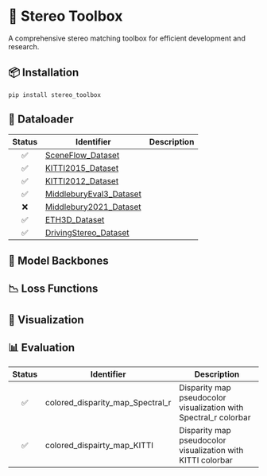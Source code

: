 # 🔧 Stereo Toolbox

A comprehensive stereo matching toolbox for efficient development and research.

## 📦 Installation

```
pip install stereo_toolbox
```

## 🔄 Dataloader

| Status | Identifier | Description |
| :----: | ---------- | ----------- | 
| ✅ | [SceneFlow_Dataset](https://lmb.informatik.uni-freiburg.de/resources/datasets/SceneFlowDatasets.en.html) | |
| ✅ | [KITTI2015_Dataset](https://www.cvlibs.net/datasets/kitti/eval_scene_flow.php?benchmark=stereo) | |
| ✅ | [KITTI2012_Dataset](https://www.cvlibs.net/datasets/kitti/eval_stereo_flow.php?benchmark=stereo) | |
| ✅ | [MiddleburyEval3_Dataset](https://vision.middlebury.edu/stereo/submit3) ||
| ❌ | [Middlebury2021_Dataset]() |  |
| ✅ | [ETH3D_Dataset](https://www.eth3d.net/datasets) | |
| ✅ | [DrivingStereo_Dataset](https://drivingstereo-dataset.github.io/)| |


## 🧠 Model Backbones

## 📉 Loss Functions

## 🎨 Visualization

## 📊 Evaluation


| Status | Identifier | Description |
| :----: | ---------- | ----------- |
| ✅ | colored_disparity_map_Spectral_r | Disparity map pseudocolor visualization with Spectral_r colorbar |
| ✅ | colored_dispairty_map_KITTI | Disparity map pseudocolor visualization with KITTI colorbar |
